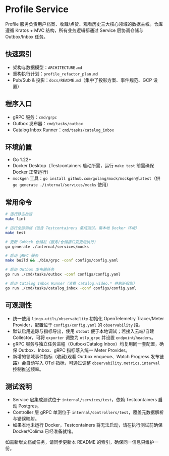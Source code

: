 # Profile Service

Profile 服务负责用户档案、收藏/点赞、观看历史三大核心领域的数据主权。仓库遵循 Kratos + MVC 结构，所有业务逻辑都通过 Service 层协调仓储与 Outbox/Inbox 任务。

## 快速索引
- 架构与数据模型：`ARCHITECTURE.md`
- 重构执行计划：`profile_refactor_plan.md`
- Pub/Sub & 投影：`docs/README.md`（集中了投影方案、事件规范、GCP 设置）

## 程序入口
- gRPC 服务：`cmd/grpc`
- Outbox 发布器：`cmd/tasks/outbox`
- Catalog Inbox Runner：`cmd/tasks/catalog_inbox`

## 环境前置
- Go 1.22+
- Docker Desktop（Testcontainers 启动所需，运行 `make test` 前需确保 Docker 正常运行）
- `mockgen` 工具：`go install github.com/golang/mock/mockgen@latest`（供 `go generate ./internal/services/mocks` 使用）

## 常用命令
```bash
# 运行静态检查
make lint

# 运行全部测试（包含 Testcontainers 集成测试，需本地 Docker 环境）
make test

# 更新 GoMock 仓储桩（服务/仓储接口变更后执行）
go generate ./internal/services/mocks

# 启动 gRPC 服务
make build && ./bin/grpc -conf configs/config.yaml

# 启动 Outbox 发布器任务
go run ./cmd/tasks/outbox -conf configs/config.yaml

# 启动 Catalog Inbox Runner（消费 catalog.video.* 并刷新投影）
go run ./cmd/tasks/catalog_inbox -conf configs/config.yaml
```

## 可观测性
- 统一使用 `lingo-utils/observability` 初始化 OpenTelemetry Tracer/Meter Provider，配置位于 `configs/config.yaml` 的 `observability` 段。
- 默认启用追踪与指标导出，使用 `stdout` 便于本地调试；若接入云端/自建 Collector，可将 `exporter` 调整为 `otlp_grpc` 并设置 `endpoint`/`headers`。
- gRPC 服务与独立任务进程（Outbox/Catalog Inbox）均复用同一套配置，确保 Outbox、Inbox、gRPC 指标落入统一 Meter Provider。
- 新增的领域事件指标（收藏/观看 Outbox enqueue、Watch Progress 发布链路）会自动写入 OTel 指标，可通过调整 `observability.metrics.interval` 控制推送频率。

## 测试说明
- Service 层集成测试位于 `internal/services/test`，依赖 Testcontainers 启动 Postgres。
- Controller 层 gRPC 单测位于 `internal/controllers/test`，覆盖元数据解析与错误映射。
- 如果本地未运行 Docker，Testcontainers 将无法启动，请在执行测试前确保 Docker/Colima 已经准备就绪。

如需新增文档或任务，请同步更新本 README 的索引，确保同一信息只维护一份。
